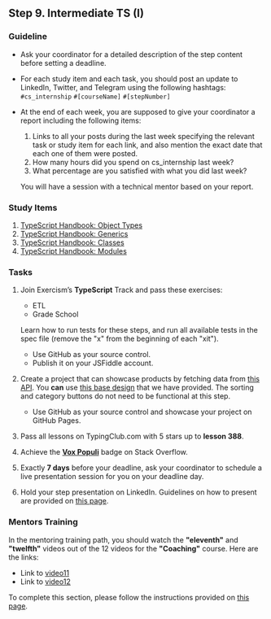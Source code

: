 ## Step 9. Intermediate TS (I)

### Guideline

- Ask your coordinator for a detailed description of the step content before setting a deadline.

- For each study item and each task, you should post an update to LinkedIn, Twitter, and Telegram using the following hashtags:
`#cs_internship`
`#[courseName]`
`#[stepNumber]`

- At the end of each week, you are supposed to give your coordinator a report including the following items:
  1. Links to all your posts during the last week specifying the relevant task or study item for each link, and also mention the exact date that each one of them were posted.
  2. How many hours did you spend on cs_internship last week?
  3. What percentage are you satisfied with what you did last week?

  You will have a session with a technical mentor based on your report.

### Study Items <!-- omit in toc -->

1. [TypeScript Handbook: Object Types](https://www.typescriptlang.org/docs/handbook/2/objects.html)
2. [TypeScript Handbook: Generics](https://www.typescriptlang.org/docs/handbook/2/generics.html)
3. [TypeScript Handbook: Classes](https://www.typescriptlang.org/docs/handbook/2/classes.html)
4. [TypeScript Handbook: Modules](https://www.typescriptlang.org/docs/handbook/2/modules.html)

### Tasks <!-- omit in toc -->

1. Join Exercism’s **TypeScript** Track and pass these exercises:

   - ETL
   - Grade School

   Learn how to run tests for these steps, and run all available tests in the spec file (remove the "x" from the beginning of each "xit").

   - Use GitHub as your source control.
   - Publish it on your JSFiddle account.
  
2. Create a project that can showcase products by fetching data from [this API](https://fakestoreapi.com/products). You **can** use [this base design](https://github.com/cs-internship/cs-internship-spec/blob/master/courses/web/images/step9) that we have provided. The sorting and category buttons do not need to be functional at this step.
   
   - Use GitHub as your source control and showcase your project on GitHub Pages.

3. Pass all lessons on TypingClub.com with 5 stars up to **lesson 388**.

4. Achieve the [**Vox Populi**](https://stackoverflow.com/help/badges/1108/vox-populi) badge on Stack Overflow.

5. Exactly **7 days** before your deadline, ask your coordinator to schedule a live presentation session for you on your deadline day.

6. Hold your step presentation on LinkedIn. Guidelines on how to present are provided on [this page](https://github.com/cs-internship/cs-internship-spec/blob/master/courses/presentation-guidelines.md).

### Mentors Training

In the mentoring training path, you should watch the **"eleventh"** and **"twelfth"** videos out of the 12 videos for the **"Coaching"** course. Here are the links:

- Link to [video11](https://drive.google.com/drive/folders/1MnqRETVZgXRqUUYlCsiEs1SNUVSTkgyV)
- Link to [video12](https://drive.google.com/drive/folders/1rF1CBqvjDmeV4_AW1HH1BCxsPZdbFz9L)

To complete this section, please follow the instructions provided on [this page](https://github.com/cs-internship/cs-internship-spec/blob/master/courses/mentoring-workshops-instruction.md).
 